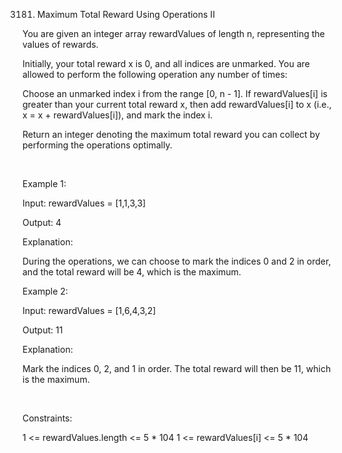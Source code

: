3181. Maximum Total Reward Using Operations II

You are given an integer array rewardValues of length n, representing the values of rewards.

Initially, your total reward x is 0, and all indices are unmarked. You are allowed to perform the following operation any number of times:

Choose an unmarked index i from the range [0, n - 1].
If rewardValues[i] is greater than your current total reward x, then add rewardValues[i] to x (i.e., x = x + rewardValues[i]), and mark the index i.

Return an integer denoting the maximum total reward you can collect by performing the operations optimally.

 

Example 1:

Input: rewardValues = [1,1,3,3]

Output: 4

Explanation:

During the operations, we can choose to mark the indices 0 and 2 in order, and the total reward will be 4, which is the maximum.

Example 2:

Input: rewardValues = [1,6,4,3,2]

Output: 11

Explanation:

Mark the indices 0, 2, and 1 in order. The total reward will then be 11, which is the maximum.

 

Constraints:

1 <= rewardValues.length <= 5 * 104
1 <= rewardValues[i] <= 5 * 104